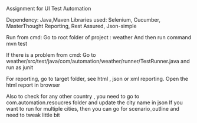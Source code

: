 Assignment for UI Test Automation

Dependency: Java,Maven
Libraries used: Selenium, Cucumber, MasterThought  Reporting, Rest Assured, Json-simple

Run  from cmd:
Go to root folder of project : weather
And then run command mvn test

If there is a problem from cmd:
Go to weather/src/test/java/com/automation/weather/runner/TestRunner.java and run as junit



For reporting, go to target folder, see html , json or xml reporting. Open the html report in browser


Also to check for any other country , you need to go to com.automation.resoucres folder and update the city name in json
If you want to run for multiple cities, then you can go for scenario_outline and need to tweak  little bit